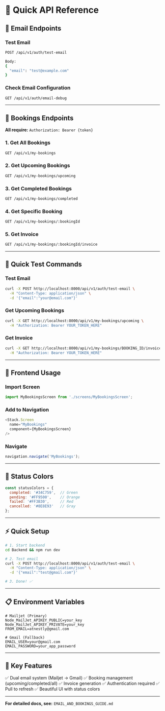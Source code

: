 # 🚀 Quick API Reference

## 📧 Email Endpoints

### Test Email
```bash
POST /api/v1/auth/test-email

Body:
{
  "email": "test@example.com"
}
```

### Check Email Configuration
```bash
GET /api/v1/auth/email-debug
```

---

## 🏨 Bookings Endpoints

**All require:** `Authorization: Bearer {token}`

### 1. Get All Bookings
```bash
GET /api/v1/my-bookings
```

### 2. Get Upcoming Bookings
```bash
GET /api/v1/my-bookings/upcoming
```

### 3. Get Completed Bookings
```bash
GET /api/v1/my-bookings/completed
```

### 4. Get Specific Booking
```bash
GET /api/v1/my-bookings/:bookingId
```

### 5. Get Invoice
```bash
GET /api/v1/my-bookings/:bookingId/invoice
```

---

## 🧪 Quick Test Commands

### Test Email
```bash
curl -X POST http://localhost:8000/api/v1/auth/test-email \
  -H "Content-Type: application/json" \
  -d '{"email":"your@email.com"}'
```

### Get Upcoming Bookings
```bash
curl -X GET http://localhost:8000/api/v1/my-bookings/upcoming \
  -H "Authorization: Bearer YOUR_TOKEN_HERE"
```

### Get Invoice
```bash
curl -X GET http://localhost:8000/api/v1/my-bookings/BOOKING_ID/invoice \
  -H "Authorization: Bearer YOUR_TOKEN_HERE"
```

---

## 📱 Frontend Usage

### Import Screen
```javascript
import MyBookingsScreen from './screens/MyBookingsScreen';
```

### Add to Navigation
```javascript
<Stack.Screen
  name="MyBookings"
  component={MyBookingsScreen}
/>
```

### Navigate
```javascript
navigation.navigate('MyBookings');
```

---

## 🎨 Status Colors

```javascript
const statusColors = {
  completed: '#34C759',  // Green
  pending: '#FF9500',    // Orange
  failed: '#FF3B30',     // Red
  cancelled: '#8E8E93'   // Gray
};
```

---

## ⚡ Quick Setup

```bash
# 1. Start backend
cd Backend && npm run dev

# 2. Test email
curl -X POST http://localhost:8000/api/v1/auth/test-email \
  -H "Content-Type: application/json" \
  -d '{"email":"test@gmail.com"}'

# 3. Done! ✅
```

---

## 📋 Environment Variables

```env
# Mailjet (Primary)
Node_MailJet_APIKEY_PUBLIC=your_key
Node_MailJet_APIKEY_PRIVATE=your_key
FROM_EMAIL=atnestly@gmail.com

# Gmail (Fallback)
EMAIL_USER=your@gmail.com
EMAIL_PASSWORD=your_app_password
```

---

## 🔑 Key Features

✅ Dual email system (Mailjet → Gmail)
✅ Booking management (upcoming/completed/all)
✅ Invoice generation
✅ Authentication required
✅ Pull to refresh
✅ Beautiful UI with status colors

---

**For detailed docs, see:** `EMAIL_AND_BOOKINGS_GUIDE.md`
